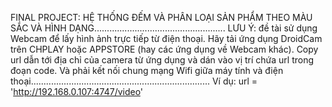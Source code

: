 FINAL PROJECT: HỆ THỐNG ĐẾM VÀ PHÂN LOẠI SẢN PHẨM THEO MÀU SẮC VÀ HÌNH DẠNG....................................................
LƯU Ý: đề tài sử dụng Webcam để lấy hình ảnh trực tiếp từ điện thoại. Hãy tải ứng dụng DroidCam trên CHPLAY hoặc APPSTORE (hay các ứng dụng về Webcam khác). Copy url dẫn tới địa chỉ của camera từ ứng dụng và dán vào vị trí chứa url trong đoạn code. Và phải kết nối chung mạng Wifi giữa máy tính và điện thoại.......................................................................
  Ví dụ: url = 'http://192.168.0.107:4747/video'
